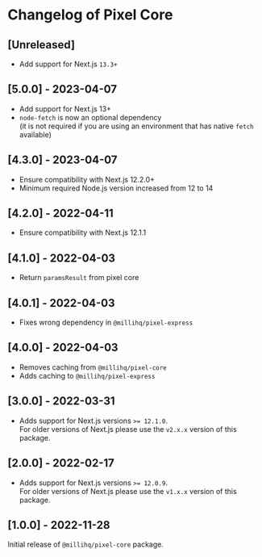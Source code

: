 # Changelog of Pixel Core

## [Unreleased]

- Add support for Next.js `13.3+`

## [5.0.0] - 2023-04-07

- Add support for Next.js 13+
- `node-fetch` is now an optional dependency  
  (it is not required if you are using an environment that has native `fetch` available)

## [4.3.0] - 2023-04-07

- Ensure compatibility with Next.js 12.2.0+
- Minimum required Node.js version increased from 12 to 14

## [4.2.0] - 2022-04-11

- Ensure compatibility with Next.js 12.1.1

## [4.1.0] - 2022-04-03

- Return `paramsResult` from pixel core

## [4.0.1] - 2022-04-03

- Fixes wrong dependency in `@millihq/pixel-express`

## [4.0.0] - 2022-04-03

- Removes caching from `@millihq/pixel-core`
- Adds caching to `@millihq/pixel-express`

## [3.0.0] - 2022-03-31

- Adds support for Next.js versions `>= 12.1.0`.  
  For older versions of Next.js please use the `v2.x.x` version of this package.

## [2.0.0] - 2022-02-17

- Adds support for Next.js versions `>= 12.0.9`.  
  For older versions of Next.js please use the `v1.x.x` version of this package.

## [1.0.0] - 2022-11-28

Initial release of `@millihq/pixel-core` package.
